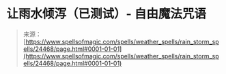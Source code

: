 <!--yml

分类：未分类

日期：2024年06月12日 19:10:22

-->

# 让雨水倾泻（已测试）- 自由魔法咒语

> 来源：[https://www.spellsofmagic.com/spells/weather_spells/rain_storm_spells/24468/page.html#0001-01-01](https://www.spellsofmagic.com/spells/weather_spells/rain_storm_spells/24468/page.html#0001-01-01)
